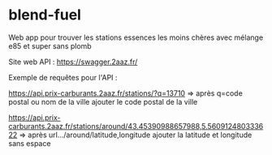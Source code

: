 # blend-fuel

Web app pour trouver les stations essences les moins chères avec mélange e85 et super sans plomb

Site web API :
https://swagger.2aaz.fr/

Exemple de requêtes pour l'API :

https://api.prix-carburants.2aaz.fr/stations/?q=13710
=> après q=code postal ou nom de la ville
ajouter le code postal de la ville

https://api.prix-carburants.2aaz.fr/stations/around/43.45390988657988,5.560912480333622
=> après url.../around/latitude,longitude
ajouter la latitude et longitude sans espace
